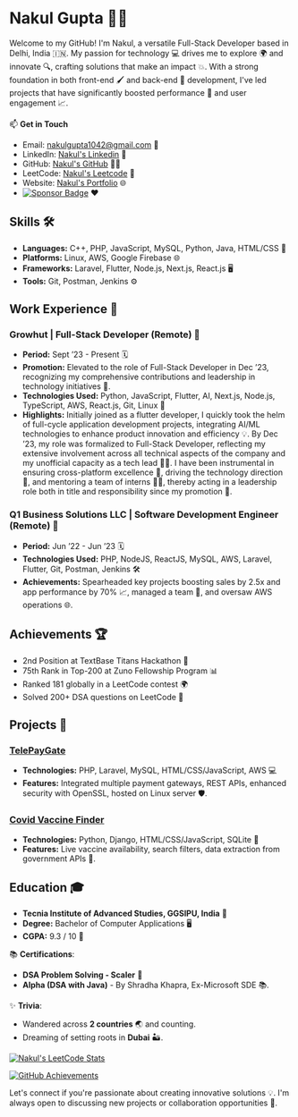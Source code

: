 # Nakul Gupta 👨‍💻  

Welcome to my GitHub! I'm Nakul, a versatile Full-Stack Developer based in Delhi, India 🇮🇳. My passion for technology 💻 drives me to explore 🌍 and innovate 🔍, crafting solutions that make an impact 💥. With a strong foundation in both front-end 🖌️ and back-end 🔧 development, I've led projects that have significantly boosted performance 🚀 and user engagement 📈.

📫 **Get in Touch**  
- Email: nakulgupta1042@gmail.com 📧  
- LinkedIn: [Nakul's Linkedin](https://www.linkedin.com/in/thenakulgupta/) 💼  
- GitHub: [Nakul's GitHub](https://github.com/thenakulgupta/) 👨‍💻  
- LeetCode: [Nakul's Leetcode](https://leetcode.com/gnakul2001/) 🧩  
- Website: [Nakul's Portfolio](https://guptanakul.com) 🌐
- [![Sponsor Badge](https://img.shields.io/badge/-Sponsor-EA4AAA?style=for-the-badge&logo=github-sponsors&logoColor=white)](https://github.com/sponsors/gnakul2001) ❤️

## Skills 🛠️

- **Languages:** C++, PHP, JavaScript, MySQL, Python, Java, HTML/CSS 📜
- **Platforms:** Linux, AWS, Google Firebase 🌐
- **Frameworks:** Laravel, Flutter, Node.js, Next.js, React.js 🖥️
- **Tools:** Git, Postman, Jenkins ⚙️

## Work Experience 🏢

### Growhut | Full-Stack Developer (Remote) 🌟
- **Period:** Sept ’23 - Present 🗓️
- **Promotion:** Elevated to the role of Full-Stack Developer in Dec ’23, recognizing my comprehensive contributions and leadership in technology initiatives 🎉.
- **Technologies Used:** Python, JavaScript, Flutter, AI, Next.js, Node.js, TypeScript, AWS, React.js, Git, Linux 🔧
- **Highlights:** Initially joined as a flutter developer, I quickly took the helm of full-cycle application development projects, integrating AI/ML technologies to enhance product innovation and efficiency 💡. By Dec ’23, my role was formalized to Full-Stack Developer, reflecting my extensive involvement across all technical aspects of the company and my unofficial capacity as a tech lead 👨‍🏫. I have been instrumental in ensuring cross-platform excellence 🎯, driving the technology direction 🧭, and mentoring a team of interns 👨‍🎓, thereby acting in a leadership role both in title and responsibility since my promotion 🚀.

### Q1 Business Solutions LLC | Software Development Engineer (Remote) 💼
- **Period:** Jun ’22 - Jun ’23 🗓️
- **Technologies Used:** PHP, NodeJS, ReactJS, MySQL, AWS, Laravel, Flutter, Git, Postman, Jenkins 🛠️
- **Achievements:** Spearheaded key projects boosting sales by 2.5x and app performance by 70% 📈, managed a team 🤝, and oversaw AWS operations 🌐.

## Achievements 🏆

- 2nd Position at TextBase Titans Hackathon 🥈
- 75th Rank in Top-200 at Zuno Fellowship Program 📊
- Ranked 181 globally in a LeetCode contest 🌍
- Solved 200+ DSA questions on LeetCode 🧩

## Projects 📁

### [TelePayGate](https://dashboard.telepaygate.guptanakul.com)
- **Technologies:** PHP, Laravel, MySQL, HTML/CSS/JavaScript, AWS 💻
- **Features:** Integrated multiple payment gateways, REST APIs, enhanced security with OpenSSL, hosted on Linux server 🛡️.

### [Covid Vaccine Finder](https://covid-vaccine-finder.guptanakul.com)
- **Technologies:** Python, Django, HTML/CSS/JavaScript, SQLite 🧬
- **Features:** Live vaccine availability, search filters, data extraction from government APIs 📡.

## Education 🎓

- **Tecnia Institute of Advanced Studies, GGSIPU, India** 🏫
- **Degree:** Bachelor of Computer Applications 🖥️
- **CGPA:** 9.3 / 10 🏅

📚 **Certifications**:
- **DSA Problem Solving - Scaler** 🧮
- **Alpha (DSA with Java)** - By Shradha Khapra, Ex-Microsoft SDE 📚.

✨ **Trivia**:
- Wandered across **2 countries** 🌏 and counting.
- Dreaming of setting roots in **Dubai** 🏜️.

[![Nakul's LeetCode Stats](https://leetcode-stats-six.vercel.app/?username=gnakul2001)](https://github.com/KnlnKS/leetcode-stats)

[![GitHub Achievements](https://github-profile-trophy.vercel.app/?username=gnakul2001&theme=nord&no-bg=true&column=4&margin-w=15&margin-h=15&no-frame=true)](https://github.com/ryo-ma/github-profile-trophy)

Let's connect if you're passionate about creating innovative solutions 💡. I'm always open to discussing new projects or collaboration opportunities 🤝.
